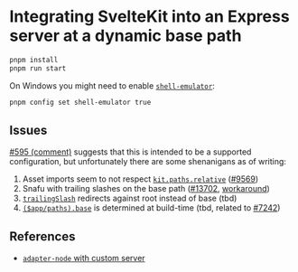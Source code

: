 # Integrating SvelteKit into an Express server at a dynamic base path

```sh
pnpm install
pnpm run start
```

On Windows you might need to enable [`shell-emulator`](https://pnpm.io/cli/run#shellemulator):

```sh
pnpm config set shell-emulator true
```

## Issues

[#595 (comment)](https://github.com/sveltejs/kit/issues/595#issuecomment-1448663284) suggests that this is intended to be a supported configuration, but unfortunately there are some shenanigans as of writing:
1. Asset imports seem to not respect [`kit.paths.relative`](https://svelte.dev/docs/kit/configuration#paths) ([#9569](https://github.com/sveltejs/kit/issues/9569#issuecomment-2795392652))
2. Snafu with trailing slashes on the base path ([#13702](https://github.com/sveltejs/kit/issues/13702), [workaround](https://github.com/HoldYourWaffle/sveltekit-express-dynamic-basepath/blob/6a489f64cf9338d81606570a6184a6188d4d4878/express/server.js#L13))
3. [`trailingSlash`](https://svelte.dev/docs/kit/page-options#trailingSlash) redirects against root instead of base (tbd)
4. [`($app/paths).base`](https://svelte.dev/docs/kit/$app-paths#base) is determined at build-time (tbd, related to [#7242](https://github.com/sveltejs/kit/issues/7242))

## References

- [`adapter-node` with custom server](https://svelte.dev/docs/kit/adapter-node#Custom-server)
